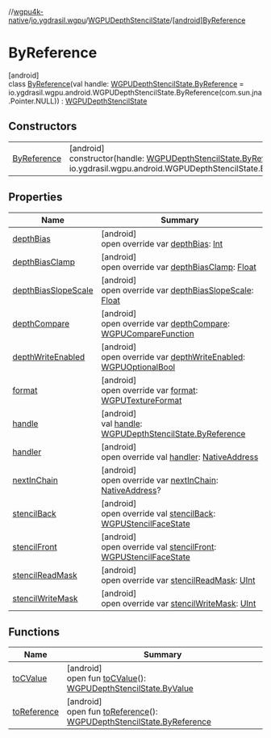 //[wgpu4k-native](../../../../index.md)/[io.ygdrasil.wgpu](../../index.md)/[WGPUDepthStencilState](../index.md)/[[android]ByReference](index.md)

# ByReference

[android]\
class [ByReference](index.md)(val handle: [WGPUDepthStencilState.ByReference](../../../io.ygdrasil.wgpu.android/-w-g-p-u-depth-stencil-state/-by-reference/index.md) = io.ygdrasil.wgpu.android.WGPUDepthStencilState.ByReference(com.sun.jna.Pointer.NULL)) : [WGPUDepthStencilState](../index.md)

## Constructors

| | |
|---|---|
| [ByReference](-by-reference.md) | [android]<br>constructor(handle: [WGPUDepthStencilState.ByReference](../../../io.ygdrasil.wgpu.android/-w-g-p-u-depth-stencil-state/-by-reference/index.md) = io.ygdrasil.wgpu.android.WGPUDepthStencilState.ByReference(com.sun.jna.Pointer.NULL)) |

## Properties

| Name | Summary |
|---|---|
| [depthBias](depth-bias.md) | [android]<br>open override var [depthBias](depth-bias.md): [Int](https://kotlinlang.org/api/core/kotlin-stdlib/kotlin/-int/index.html) |
| [depthBiasClamp](depth-bias-clamp.md) | [android]<br>open override var [depthBiasClamp](depth-bias-clamp.md): [Float](https://kotlinlang.org/api/core/kotlin-stdlib/kotlin/-float/index.html) |
| [depthBiasSlopeScale](depth-bias-slope-scale.md) | [android]<br>open override var [depthBiasSlopeScale](depth-bias-slope-scale.md): [Float](https://kotlinlang.org/api/core/kotlin-stdlib/kotlin/-float/index.html) |
| [depthCompare](depth-compare.md) | [android]<br>open override var [depthCompare](depth-compare.md): [WGPUCompareFunction](../../-w-g-p-u-compare-function/index.md) |
| [depthWriteEnabled](depth-write-enabled.md) | [android]<br>open override var [depthWriteEnabled](depth-write-enabled.md): [WGPUOptionalBool](../../-w-g-p-u-optional-bool/index.md) |
| [format](format.md) | [android]<br>open override var [format](format.md): [WGPUTextureFormat](../../-w-g-p-u-texture-format/index.md) |
| [handle](handle.md) | [android]<br>val [handle](handle.md): [WGPUDepthStencilState.ByReference](../../../io.ygdrasil.wgpu.android/-w-g-p-u-depth-stencil-state/-by-reference/index.md) |
| [handler](handler.md) | [android]<br>open override val [handler](handler.md): [NativeAddress](../../../ffi/-native-address/index.md) |
| [nextInChain](next-in-chain.md) | [android]<br>open override var [nextInChain](next-in-chain.md): [NativeAddress](../../../ffi/-native-address/index.md)? |
| [stencilBack](stencil-back.md) | [android]<br>open override val [stencilBack](stencil-back.md): [WGPUStencilFaceState](../../-w-g-p-u-stencil-face-state/index.md) |
| [stencilFront](stencil-front.md) | [android]<br>open override val [stencilFront](stencil-front.md): [WGPUStencilFaceState](../../-w-g-p-u-stencil-face-state/index.md) |
| [stencilReadMask](stencil-read-mask.md) | [android]<br>open override var [stencilReadMask](stencil-read-mask.md): [UInt](https://kotlinlang.org/api/core/kotlin-stdlib/kotlin/-u-int/index.html) |
| [stencilWriteMask](stencil-write-mask.md) | [android]<br>open override var [stencilWriteMask](stencil-write-mask.md): [UInt](https://kotlinlang.org/api/core/kotlin-stdlib/kotlin/-u-int/index.html) |

## Functions

| Name | Summary |
|---|---|
| [toCValue](../[android]to-c-value.md) | [android]<br>open fun [toCValue](../[android]to-c-value.md)(): [WGPUDepthStencilState.ByValue](../../../io.ygdrasil.wgpu.android/-w-g-p-u-depth-stencil-state/-by-value/index.md) |
| [toReference](../to-reference.md) | [android]<br>open fun [toReference](../to-reference.md)(): [WGPUDepthStencilState.ByReference](../../../io.ygdrasil.wgpu.android/-w-g-p-u-depth-stencil-state/-by-reference/index.md) |